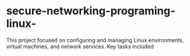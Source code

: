 # secure-networking-programing-linux-
This project focused on configuring and managing Linux environments, virtual machines, and network services. Key tasks included
